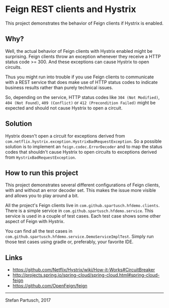 Feign REST clients and Hystrix
==============================

This project demonstrates the behavior of Feign clients if Hystrix is enabled.

Why?
----

Well, the actual behavior of Feign clients with Hystrix enabled might be surprising. Feign clients throw an exception
whenever they receive a HTTP status code >= 300. And these exceptions can cause Hystrix to open circuits.

Thus you might run into trouble if you use Feign clients to communicate with a REST service that does make use of HTTP
status codes to indicate business results rather than purely technical issues.

So, depending on the service, HTTP status codes like `304 (Not Modified)`, `404 (Not Found)`, `409 (Conflict)` or
`412 (Precondition Failed)` might be expected and should not cause Hystrix to open a circuit.

Solution
--------

Hystrix doesn't open a circuit for exceptions derived from `com.netflix.hystrix.exception.HystrixBadRequestException`.
So a possible solution is to implement an `feign.codec.ErrorDecoder` and to map the status codes that shouldn't cause
Hystrix to open circuits to exceptions derived from `HystrixBadRequestException`.

How to run this project
-----------------------

This project demonstrates several different configurations of Feign clients, with and without an error decoder set.
This makes the issue more visible and allows you to play around a bit.

All the project's Feign clients live in `com.github.spartusch.hfdemo.clients`. There is a simple service in
`com.github.spartusch.hfdemo.service`. This service is used in a couple of test cases. Each test case shows some other
aspect of Feign with Hystrix.

You can find all the test cases in `com.github.spartusch.hfdemo.service.DemoServiceImplTest`.
Simply run those test cases using gradle or, preferably, your favorite IDE.

Links
-----

- https://github.com/Netflix/Hystrix/wiki/How-it-Works#CircuitBreaker
- http://projects.spring.io/spring-cloud/spring-cloud.html#spring-cloud-feign
- https://github.com/OpenFeign/feign

---
Stefan Partusch, 2017
